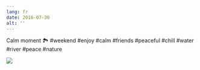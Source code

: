 ```yaml
---
lang: fr
date: 2016-07-30
alt: ''
---
```


Calm moment 🏞 #weekend #enjoy #calm #friends #peaceful #chill #water #river #peace #nature

![](/photos/2016-07-30-1469904915.jpg)